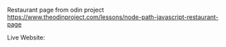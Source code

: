 Restaurant page from odin project
https://www.theodinproject.com/lessons/node-path-javascript-restaurant-page

Live Website:

